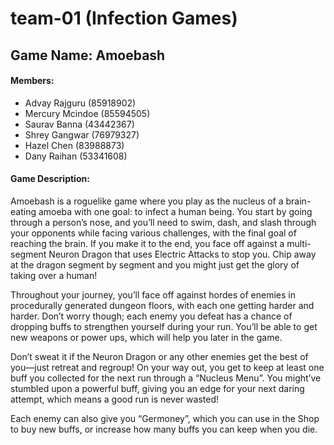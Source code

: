 # team-01 (Infection Games)

## **Game Name:** Amoebash

#### **Members:**

* Advay Rajguru (85918902)
* Mercury Mcindoe (85594505)
* Saurav Banna (43442367)
* Shrey Gangwar (76979327)
* Hazel Chen (83988873)
* Dany Raihan (53341608)


#### **Game Description:**

Amoebash is a roguelike game where you play as the nucleus of a brain-eating amoeba with one goal: to infect a human being. You start by going through a person’s nose, and you’ll need to swim, dash, and slash through your opponents while facing various challenges, with the final goal of reaching the brain. If you make it to the end, you face off against a multi-segment  Neuron Dragon that uses Electric Attacks to stop you. Chip away at the dragon segment by segment and you might just get the glory of taking over a human!

Throughout your journey, you’ll face off against hordes of enemies in procedurally generated dungeon floors, with each one getting harder and harder. Don’t worry though; each enemy you defeat has a chance of dropping buffs to strengthen yourself during your run. You’ll be able to get new weapons or power ups, which will help you later in the game.

Don’t sweat it if the Neuron Dragon or any other enemies get the best of you—just retreat and regroup! On your way out, you get to keep at least one buff you collected for the next run through a “Nucleus Menu”. You might’ve stumbled upon a powerful buff, giving you an edge for your next daring attempt, which means a good run is never wasted!

Each enemy can also give you “Germoney”, which you can use in the Shop to buy new buffs, or increase how many buffs you can keep when you die.
